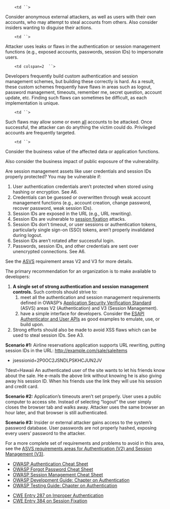 `    <td ``>`

Consider anonymous external attackers, as well as users with their own
accounts, who may attempt to steal accounts from others. Also consider
insiders wanting to disguise their actions.

</td>

`    <td ``>`

Attacker uses leaks or flaws in the authentication or session management
functions (e.g., exposed accounts, passwords, session IDs) to
impersonate users.

</td>

`    <td colspan=2  ``>`

Developers frequently build custom authentication and session management
schemes, but building these correctly is hard. As a result, these custom
schemes frequently have flaws in areas such as logout, password
management, timeouts, remember me, secret question, account update, etc.
Finding such flaws can sometimes be difficult, as each implementation is
unique.

</td>

`    <td ``>`

Such flaws may allow some or even <u>all</u> accounts to be attacked.
Once successful, the attacker can do anything the victim could do.
Privileged accounts are frequently targeted.

</td>

`    <td ``>`

Consider the business value of the affected data or application
functions.

Also consider the business impact of public exposure of the
vulnerability.

</td>

Are session management assets like user credentials and session IDs
properly protected? You may be vulnerable if:

1.  User authentication credentials aren’t protected when stored using
    hashing or encryption. See A6.
2.  Credentials can be guessed or overwritten through weak account
    management functions (e.g., account creation, change password,
    recover password, weak session IDs).
3.  Session IDs are exposed in the URL (e.g., URL rewriting).
4.  Session IDs are vulnerable to [session
    fixation](https://www.owasp.org/index.php/Session_fixation) attacks.
5.  Session IDs don’t timeout, or user sessions or authentication
    tokens, particularly single sign-on (SSO) tokens, aren’t properly
    invalidated during logout.
6.  Session IDs aren’t rotated after successful login.
7.  Passwords, session IDs, and other credentials are sent over
    unencrypted connections. See A6.

See the [ASVS](https://www.owasp.org/index.php/ASVS) requirement areas
V2 and V3 for more details.

The primary recommendation for an organization is to make available to
developers:

1.  **A single set of strong authentication and session management
    controls.** Such controls should strive to:
    1.  meet all the authentication and session management requirements
        defined in OWASP’s [Application Security Verification
        Standard](https://www.owasp.org/index.php/ASVS) (ASVS) areas V2
        (Authentication) and V3 (Session Management).
    2.  have a simple interface for developers. Consider the [ESAPI
        Authenticator and User
        APIs](http://owasp-esapi-java.googlecode.com/svn/trunk_doc/latest/org/owasp/esapi/Authenticator.html)
        as good examples to emulate, use, or build upon.
2.  Strong efforts should also be made to avoid XSS flaws which can be
    used to steal session IDs. See A3.

**Scenario \#1:** Airline reservations application supports URL
rewriting, putting session IDs in the URL:
http://example.com/sale/saleitems<span style="color: red;">

  - jsessionid=2P0OC2JSNDLPSKHCJUN2JV</span>

?dest=Hawaii  An authenticated user of the site wants to let his friends
know about the sale. He e-mails the above link without knowing he is
also giving away his session ID. When his friends use the link they will
use his session and credit card.

**Scenario \#2:** Application’s timeouts aren’t set properly. User uses
a public computer to access site. Instead of selecting “logout” the user
simply closes the browser tab and walks away. Attacker uses the same
browser an hour later, and that browser is still authenticated.

**Scenario \#3:** Insider or external attacker gains access to the
system’s password database. User passwords are not properly hashed,
exposing every users’ password to the attacker.

For a more complete set of requirements and problems to avoid in this
area, see the [ASVS requirements areas for Authentication (V2) and
Session Management (V3)](https://www.owasp.org/index.php/ASVS).

  - [OWASP Authentication Cheat
    Sheet](https://www.owasp.org/index.php/Authentication_Cheat_Sheet)
  - [OWASP Forgot Password Cheat
    Sheet](https://www.owasp.org/index.php/Forgot_Password_Cheat_Sheet)
  - [OWASP Session Management Cheat
    Sheet](https://www.owasp.org/index.php/Session_Management_Cheat_Sheet)
  - [OWASP Development Guide: Chapter on
    Authentication](https://www.owasp.org/index.php/Forgot_Password_Cheat_Sheet)
  - [OWASP Testing Guide: Chapter on
    Authentication](https://www.owasp.org/index.php/Testing_for_authentication)

<!-- end list -->

  - [CWE Entry 287 on Improper
    Authentication](http://cwe.mitre.org/data/definitions/287.html)
  - [CWE Entry 384 on Session
    Fixation](http://cwe.mitre.org/data/definitions/384.html)